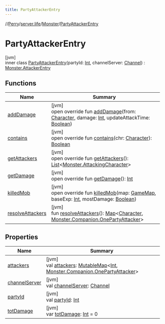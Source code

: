 ```yaml
---
title: PartyAttackerEntry
---
```

//[Perry](../../../../index.html)/[server.life](../../index.html)/[Monster](../index.html)/[PartyAttackerEntry](index.html)



# PartyAttackerEntry



[jvm]\
inner class [PartyAttackerEntry](index.html)(partyId: [Int](https://kotlinlang.org/api/latest/jvm/stdlib/kotlin/-int/index.html), channelServer: [Channel](../../../net.server.channel/-channel/index.html)) : [Monster.AttackerEntry](../-attacker-entry/index.html)



## Functions


| Name | Summary |
|---|---|
| [addDamage](add-damage.html) | [jvm]<br>open override fun [addDamage](add-damage.html)(from: [Character](../../../client/-character/index.html), damage: [Int](https://kotlinlang.org/api/latest/jvm/stdlib/kotlin/-int/index.html), updateAttackTime: [Boolean](https://kotlinlang.org/api/latest/jvm/stdlib/kotlin/-boolean/index.html)) |
| [contains](contains.html) | [jvm]<br>open override fun [contains](contains.html)(chr: [Character](../../../client/-character/index.html)): [Boolean](https://kotlinlang.org/api/latest/jvm/stdlib/kotlin/-boolean/index.html) |
| [getAttackers](get-attackers.html) | [jvm]<br>open override fun [getAttackers](get-attackers.html)(): [List](https://kotlinlang.org/api/latest/jvm/stdlib/kotlin.collections/-list/index.html)&lt;[Monster.AttackingCharacter](../-attacking-character/index.html)&gt; |
| [getDamage](get-damage.html) | [jvm]<br>open override fun [getDamage](get-damage.html)(): [Int](https://kotlinlang.org/api/latest/jvm/stdlib/kotlin/-int/index.html) |
| [killedMob](killed-mob.html) | [jvm]<br>open override fun [killedMob](killed-mob.html)(map: [GameMap](../../../server.maps/-game-map/index.html), baseExp: [Int](https://kotlinlang.org/api/latest/jvm/stdlib/kotlin/-int/index.html), mostDamage: [Boolean](https://kotlinlang.org/api/latest/jvm/stdlib/kotlin/-boolean/index.html)) |
| [resolveAttackers](resolve-attackers.html) | [jvm]<br>fun [resolveAttackers](resolve-attackers.html)(): [Map](https://kotlinlang.org/api/latest/jvm/stdlib/kotlin.collections/-map/index.html)&lt;[Character](../../../client/-character/index.html), [Monster.Companion.OnePartyAttacker](../-companion/-one-party-attacker/index.html)&gt; |


## Properties


| Name | Summary |
|---|---|
| [attackers](attackers.html) | [jvm]<br>val [attackers](attackers.html): [MutableMap](https://kotlinlang.org/api/latest/jvm/stdlib/kotlin.collections/-mutable-map/index.html)&lt;[Int](https://kotlinlang.org/api/latest/jvm/stdlib/kotlin/-int/index.html), [Monster.Companion.OnePartyAttacker](../-companion/-one-party-attacker/index.html)&gt; |
| [channelServer](channel-server.html) | [jvm]<br>val [channelServer](channel-server.html): [Channel](../../../net.server.channel/-channel/index.html) |
| [partyId](party-id.html) | [jvm]<br>val [partyId](party-id.html): [Int](https://kotlinlang.org/api/latest/jvm/stdlib/kotlin/-int/index.html) |
| [totDamage](tot-damage.html) | [jvm]<br>var [totDamage](tot-damage.html): [Int](https://kotlinlang.org/api/latest/jvm/stdlib/kotlin/-int/index.html) = 0 |


